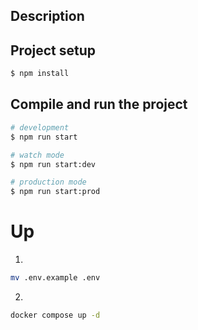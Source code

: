 ## Description

## Project setup

```bash
$ npm install
```

## Compile and run the project

```bash
# development
$ npm run start

# watch mode
$ npm run start:dev

# production mode
$ npm run start:prod
```



# Up

1) 
```bash
mv .env.example .env
```

2)
```bash
docker compose up -d
```
